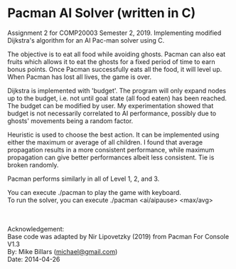 # Pacman AI Solver (written in C)
Assignment 2 for COMP20003 Semester 2, 2019. Implementing modified Dijkstra's algorithm for an AI Pac-man solver using C.

The objective is to eat all food while avoiding ghosts. Pacman can also eat fruits which  allows it to eat the ghosts for a fixed period of time to earn bonus points. Once Pacman successfully eats all the food, it will level up. When Pacman has lost all lives, the game is over.

Dijkstra is implemented with 'budget'. The program will only expand nodes up to the budget, i.e. not until goal state (all food eaten) has been reached. The budget can be modified by user. My experimentation showed that budget is not necessarily correlated to AI performance, possibly due to ghosts' movements being a random factor.

Heuristic is used to choose the best action. It can be implemented using either the maximum or average of all children. I found that average propagation results in a more consistent performance, while maximum propagation can give better performances albeit less consistent. Tie is broken randomly.

Pacman performs similarly in all of Level 1, 2, and 3.

You can execute ./pacman <level> to play the game with keyboard.
<br /> To run the solver, you can execute ./pacman <level> <ai/aipause> <max/avg> <budget>
<br><br><br>

Acknowledgement:
<br />Base code was adapted by Nir Lipovetzky (2019) from Pacman For Console V1.3
<br />By: Mike Billars (michael@gmail.com)
<br />Date: 2014-04-26
